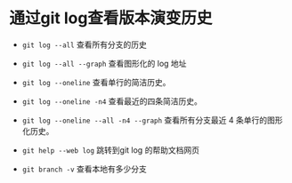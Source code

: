 <!--
 * @Author: Binqi Ni
 * @Date: 2021-09-19 23:27:47
 * @LastEditTime: 2021-09-20 14:14:17
 * @LastEditors: Binqi Ni
 * @FilePath: /Git-learning/01_Git基础(13讲)/07_通过git log查看版本演变历史.md
-->

# 通过git log查看版本演变历史

- `git log --all` 查看所有分支的历史

- `git log --all --graph` 查看图形化的 log 地址

- `git log --oneline` 查看单行的简洁历史。

- `git log --oneline -n4` 查看最近的四条简洁历史。

- `git log --oneline --all -n4 --graph` 查看所有分支最近 4 条单行的图形化历史。

- `git help --web log` 跳转到git log 的帮助文档网页

- `git branch -v` 查看本地有多少分支

  

